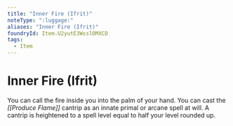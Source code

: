 ```yaml
---
title: "Inner Fire (Ifrit)"
noteType: ":luggage:"
aliases: "Inner Fire (Ifrit)"
foundryId: Item.U2yutE3WsslOMXCD
tags:
  - Item
---
```


# Inner Fire (Ifrit)

You can call the fire inside you into the palm of your hand. You can cast the _[[Produce Flame]]_ cantrip as an innate primal or arcane spell at will. A cantrip is heightened to a spell level equal to half your level rounded up.
